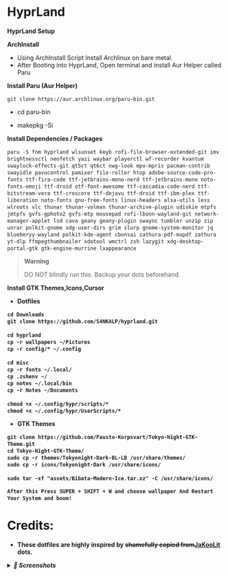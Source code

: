 # HyprLand
<b> HyprLand Setup  </b>

<b> ArchInstall </b>
* Using ArchInstall Script Install Archlinux on bare metal.
* After Booting into HyprLand, Open terminal and install Aur Helper called Paru

<b> Install Paru (Aur Helper)</b>

```
git clone https://aur.archlinux.org/paru-bin.git
```
* cd paru-bin

* makepkg -Si


<b>Install Dependencies / Packages </b>

```
paru -S fnm hyprland wlsunset keyb rofi-file-browser-extended-git imv brightnessctl neofetch yazi waybar playerctl wf-recorder kvantum swaylock-effects-git qt5ct qt6ct nwg-look mpv-mpris pacman-contrib swayidle pavucontrol pamixer file-roller htop adobe-source-code-pro-fonts ttf-fira-code ttf-jetbrains-mono-nerd ttf-jetbrains-mono noto-fonts-emoji ttf-droid otf-font-awesome ttf-cascadia-code-nerd ttf-bitstream-vera ttf-croscore ttf-dejavu ttf-droid ttf-ibm-plex ttf-liberation noto-fonts gnu-free-fonts linux-headers alsa-utils less wlroots vlc thunar thunar-volman thunar-archive-plugin udiskie mtpfs jmtpfs gvfs-gphoto2 gvfs-mtp mousepad rofi-lbonn-wayland-git network-manager-applet lsd cava geany geany-plugin swaync tumbler unzip zip unrar polkit-gnome xdg-user-dirs grim slurp gnome-system-monitor jq blueberyy-wayland polkit-kde-agent cbonsai zathura-pdf-mupdf zathura yt-dlp ffmpegthumbnailer xdotool wmctrl zsh lazygit xdg-desktop-portal-gtk gtk-engine-murrine lxappearance
```

> **Warning**
>
> DO NOT blindly run this. Backup your dots beforehand.

<b> Install GTK Themes,Icons,Cursor


* Dotfiles

```
cd Downloads
git clone https://github.com/S4NKALP/hyprland.git

cd hyprland
cp -r wallpapers ~/Pictures
cp -r config/* ~/.config

cd misc
cp -r fonts ~/.local/
cp .zshenv ~/
cp notes ~/.local/bin
cp -r Notes ~/Documents

chmod +x ~/.config/hypr/scripts/*
chmod +x ~/.config/hypr/UserScripts/*
```

* GTK Themes

 ```
git clone https://github.com/Fausto-Korpsvart/Tokyo-Night-GTK-Theme.git
cd Tokyo-Night-GTK-Theme/
sudo cp -r themes/Tokyonight-Dark-BL-LB /usr/share/themes/
sudo cp -r icons/Tokyonight-Dark /usr/share/icons/

sudo tar -xf "assets/Bibata-Modern-Ice.tar.xz" -C /usr/share/icons/
```

```
After this Press SUPER + SHIFT + W and choose wallpaper And Restart Your System and boom!
```

# Credits:
- These dotfiles are highly inspired by ~~shamefully copied from~~[JaKooLit](https://github.com/JaKooLit/Hyprland-Dots) dots.

<details>
<summary><i>
📸 Screenshots
</i></summary>
<img src="assets/Rice.png">
<img src="assets/RofiLauncher.png">
<img src="assets/RofiEmoji.png">
<img src="assets/RofiNotes.png">
<img src="assets/RofiTmux.png">
<img src="assets/RofiWallpaper.png">
<img src="assets/RofiMusic.png">
<img src="assets/RofiMusicControl.png">
<img src="assets/ScreenRecorder.png">
<img src="assets/RofiPowermenu.png">
<img src="assets/Keybinds.png">
<img scr="assets/RofiTodoList.png">
<img scr="assets/QuickLink.png">
</details>

